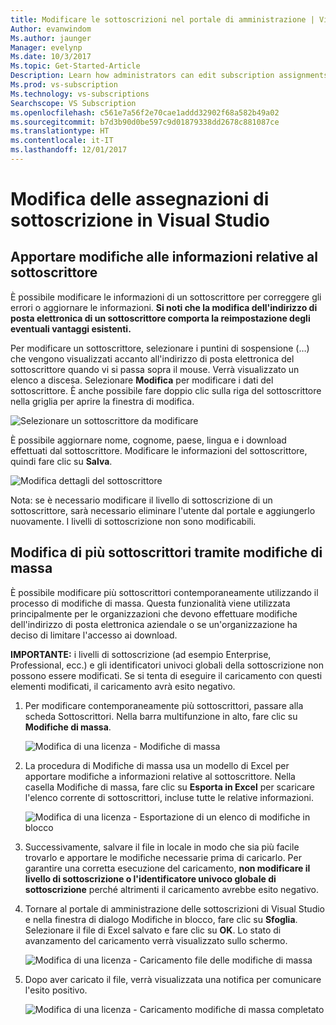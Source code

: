 ```yaml
---
title: Modificare le sottoscrizioni nel portale di amministrazione | Visual Studio Marketplace
Author: evanwindom
Ms.author: jaunger
Manager: evelynp
Ms.date: 10/3/2017
Ms.topic: Get-Started-Article
Description: Learn how administrators can edit subscription assignments.
Ms.prod: vs-subscription
Ms.technology: vs-subscriptions
Searchscope: VS Subscription
ms.openlocfilehash: c561e7a56f2e70cae1addd32902f68a582b49a02
ms.sourcegitcommit: b7d3b90d0be597c9d01879338dd2678c881087ce
ms.translationtype: HT
ms.contentlocale: it-IT
ms.lasthandoff: 12/01/2017
---
```

# <a name="editing-visual-studio-subscription-assignments"></a>Modifica delle assegnazioni di sottoscrizione in Visual Studio

## <a name="making-changes-to-subscriber-information"></a>Apportare modifiche alle informazioni relative al sottoscrittore
È possibile modificare le informazioni di un sottoscrittore per correggere gli errori o aggiornare le informazioni. 
**Si noti che la modifica dell'indirizzo di posta elettronica di un sottoscrittore comporta la reimpostazione degli eventuali vantaggi esistenti.**

Per modificare un sottoscrittore, selezionare i puntini di sospensione (…) che vengono visualizzati accanto all'indirizzo di posta elettronica del sottoscrittore quando vi si passa sopra il mouse. Verrà visualizzato un elenco a discesa.  Selezionare **Modifica** per modificare i dati del sottoscrittore. È anche possibile fare doppio clic sulla riga del sottoscrittore nella griglia per aprire la finestra di modifica.

   ![Selezionare un sottoscrittore da modificare](_img\edit-license\select-subscriber.png)

È possibile aggiornare nome, cognome, paese, lingua e i download effettuati dal sottoscrittore. Modificare le informazioni del sottoscrittore, quindi fare clic su **Salva**.

   ![Modifica dettagli del sottoscrittore](_img\edit-license\edit-subscriber.png)

Nota: se è necessario modificare il livello di sottoscrizione di un sottoscrittore, sarà necessario eliminare l'utente dal portale e aggiungerlo nuovamente. I livelli di sottoscrizione non sono modificabili.

## <a name="editing-multiple-subscribers-by-using-bulk-edit"></a>Modifica di più sottoscrittori tramite modifiche di massa

È possibile modificare più sottoscrittori contemporaneamente utilizzando il processo di modifiche di massa. Questa funzionalità viene utilizzata principalmente per le organizzazioni che devono effettuare modifiche dell'indirizzo di posta elettronica aziendale o se un'organizzazione ha deciso di limitare l'accesso ai download. 

**IMPORTANTE:** i livelli di sottoscrizione (ad esempio Enterprise, Professional, ecc.) e gli identificatori univoci globali della sottoscrizione non possono essere modificati.  Se si tenta di eseguire il caricamento con questi elementi modificati, il caricamento avrà esito negativo.  

1.  Per modificare contemporaneamente più sottoscrittori, passare alla scheda Sottoscrittori. Nella barra multifunzione in alto, fare clic su **Modifiche di massa**. 

    ![Modifica di una licenza - Modifiche di massa](_img\edit-license\edit-license-bulk-edit.png)

2.  La procedura di Modifiche di massa usa un modello di Excel per apportare modifiche a informazioni relative al sottoscrittore. Nella casella Modifiche di massa, fare clic su **Esporta in Excel** per scaricare l'elenco corrente di sottoscrittori, incluse tutte le relative informazioni. 

    ![Modifica di una licenza - Esportazione di un elenco di modifiche in blocco](_img\edit-license\edit-license-bulk-edit-export.png)

3.  Successivamente, salvare il file in locale in modo che sia più facile trovarlo e apportare le modifiche necessarie prima di caricarlo. Per garantire una corretta esecuzione del caricamento, **non modificare il livello di sottoscrizione o l'identificatore univoco globale di sottoscrizione** perché altrimenti il caricamento avrebbe esito negativo. 

4.  Tornare al portale di amministrazione delle sottoscrizioni di Visual Studio e nella finestra di dialogo Modifiche in blocco, fare clic su **Sfoglia**. Selezionare il file di Excel salvato e fare clic su **OK**. Lo stato di avanzamento del caricamento verrà visualizzato sullo schermo.

    ![Modifica di una licenza - Caricamento file delle modifiche di massa](_img\edit-license\edit-license-bulk-file-upload1.png)

5.  Dopo aver caricato il file, verrà visualizzata una notifica per comunicare l'esito positivo. 

    ![Modifica di una licenza - Caricamento modifiche di massa completato](_img\edit-license\edit-license-bulk-upload-complete.png)


